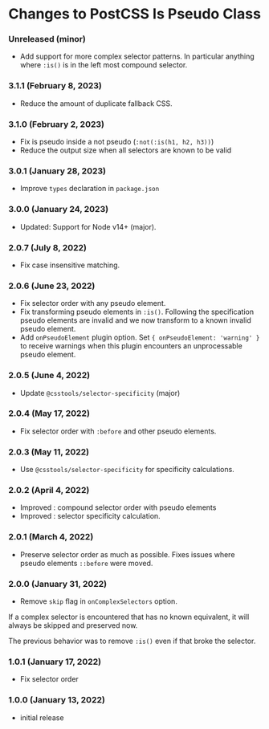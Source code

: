 # Changes to PostCSS Is Pseudo Class

### Unreleased (minor)

- Add support for more complex selector patterns. In particular anything where `:is()` is in the left most compound selector.

### 3.1.1 (February 8, 2023)

- Reduce the amount of duplicate fallback CSS.

### 3.1.0 (February 2, 2023)

- Fix is pseudo inside a not pseudo (`:not(:is(h1, h2, h3))`)
- Reduce the output size when all selectors are known to be valid

### 3.0.1 (January 28, 2023)

- Improve `types` declaration in `package.json`

### 3.0.0 (January 24, 2023)

- Updated: Support for Node v14+ (major).

### 2.0.7 (July 8, 2022)

- Fix case insensitive matching.

### 2.0.6 (June 23, 2022)

- Fix selector order with any pseudo element.
- Fix transforming pseudo elements in `:is()`. Following the specification pseudo elements are invalid and we now transform to a known invalid pseudo element.
- Add `onPseudoElement` plugin option. Set `{ onPseudoElement: 'warning' }` to receive warnings when this plugin encounters an unprocessable pseudo element.

### 2.0.5 (June 4, 2022)

- Update `@csstools/selector-specificity` (major)

### 2.0.4 (May 17, 2022)

- Fix selector order with `:before` and other pseudo elements.

### 2.0.3 (May 11, 2022)

- Use `@csstools/selector-specificity` for specificity calculations.

### 2.0.2 (April 4, 2022)

- Improved : compound selector order with pseudo elements
- Improved : selector specificity calculation.

### 2.0.1 (March 4, 2022)

- Preserve selector order as much as possible. Fixes issues where pseudo elements `::before` were moved.

### 2.0.0 (January 31, 2022)

- Remove `skip` flag in `onComplexSelectors` option.

If a complex selector is encountered that has no known equivalent, it will always be skipped and preserved now.

The previous behavior was to remove `:is()` even if that broke the selector.

### 1.0.1 (January 17, 2022)

- Fix selector order

### 1.0.0 (January 13, 2022)

- initial release
